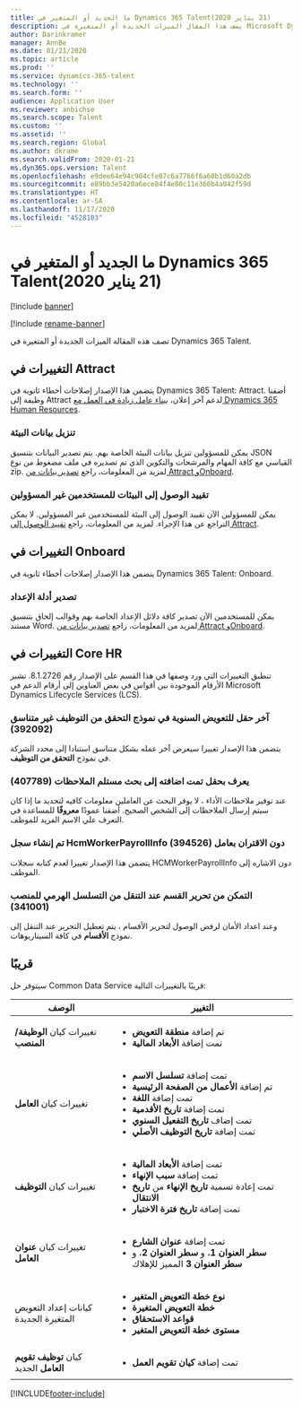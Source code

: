 ```yaml
---
title: ما الجديد أو المتغير في Dynamics 365 Talent‏ (21‏ يناير 2020)
description: يصف هذا المقال الميزات الجديدة أو المتغيرة في Microsoft Dynamics 365 Talent.
author: Darinkramer
manager: AnnBe
ms.date: 01/21/2020
ms.topic: article
ms.prod: ''
ms.service: dynamics-365-talent
ms.technology: ''
ms.search.form: ''
audience: Application User
ms.reviewer: anbichse
ms.search.scope: Talent
ms.custom: ''
ms.assetid: ''
ms.search.region: Global
ms.author: dkrame
ms.search.validFrom: 2020-01-21
ms.dyn365.ops.version: Talent
ms.openlocfilehash: e9dee64e94c904cfe07c6a7766f6a60b1d60a2db
ms.sourcegitcommit: e89bb3e5420a6ece84f4e80c11e360b4a042f59d
ms.translationtype: HT
ms.contentlocale: ar-SA
ms.lasthandoff: 11/17/2020
ms.locfileid: "4528103"
---
```

# <a name="whats-new-or-changed-in-dynamics-365-talent-january-21-2020"></a>ما الجديد أو المتغير في Dynamics 365 Talent‏ (21‏ يناير 2020)

[!include [banner](includes/banner.md)]

[!include [rename-banner](~/includes/cc-data-platform-banner.md)]

تصف هذه المقالة الميزات الجديدة أو المتغيرة في Dynamics 365 Talent.

## <a name="changes-in-attract"></a>التغييرات في Attract

يتضمن هذا الإصدار إصلاحات أخطاء ثانوية في Dynamics 365 Talent: Attract. أضفنا وظيفة إلى Attract لدعم آخر إعلان، [ببناء عامل زيادة في العمل مع Dynamics 365 Human Resources](https://cloudblogs.microsoft.com/dynamics365/bdm/2019/12/06/building-a-more-successful-workforce-with-dynamics-365-human-resources/).

### <a name="download-environment-data"></a>تنزيل بيانات البيئة

يمكن للمسؤولين تنزيل بيانات البيئة الخاصة بهم. يتم تصدير البيانات بتنسيق JSON القياسي مع كافة المهام والمرشحات والتكوين الذي تم تصديره في ملف مضغوط من نوع zip. لمزيد من المعلومات، راجع [تصدير بيانات من Attract وOnboard](https://docs.microsoft.com/dynamics365/talent/attract-onboard-export-data).

### <a name="restricting-access-to-environments-for-non-admin-users"></a>تقييد الوصول إلى البيئات للمستخدمين غير المسؤولين

يمكن للمسؤولين الآن تقييد الوصول إلى البيئة للمستخدمين غير المسؤولين. لا يمكن التراجع عن هذا الإجراء. لمزيد من المعلومات، راجع [تقييد الوصول إلى Attract](https://docs.microsoft.com/dynamics365/talent/attract-onboard-export-data#restrict-access-to-attract).

## <a name="changes-in-onboard"></a>التغييرات في Onboard

يتضمن هذا الإصدار إصلاحات أخطاء ثانوية في Dynamics 365 Talent: Onboard.

### <a name="exporting-onboarding-guides"></a>تصدير أدلة الإعداد

يمكن للمستخدمين الآن تصدير كافة دلائل الإعداد الخاصة بهم وقوالب إلحاق بتنسيق مستند Word. لمزيد من المعلومات، راجع [تصدير بيانات من Attract وOnboard](https://docs.microsoft.com/dynamics365/talent/attract-onboard-export-data).

## <a name="changes-in-core-hr"></a>التغييرات في Core HR

تنطبق التغييرات التي ورد وصفها في هذا القسم على الإصدار رقم 8.1.2726. تشير الأرقام الموجودة بين أقواس في بعض العناوين إلى أرقام الدعم في Microsoft Dynamics Lifecycle Services (LCS).

### <a name="most-recent-annual-compensation-field-in-verify-employment-form-isnt-consistent-392092"></a>آخر حقل للتعويض السنوية في نموذج التحقق من التوظيف غير متناسق (392092)

يتضمن هذا الإصدار تغييرا سيعرض آخر عمله بشكل متناسق استنادا إلى محدد الشركة في نموذج **التحقق من التوظيف**.

### <a name="known-as-field-added-to-the-feedback-recipient-lookup-407789"></a>يعرف بحقل تمت اضافته إلى بحث مستلم الملاحظات (407789)

عند توفير ملاحظات الأداء ، لا يوفر البحث عن العاملين معلومات كافيه لتحديد ما إذا كان سيتم إرسال الملاحظات إلى الشخص الصحيح. أضفنا عمودًا **معروفًا** للمساعدة في التعرف علي الاسم الفريد للموظف.
 
### <a name="hcmworkerpayrollinfo-record-is-created-without-an-association-to-a-worker-394526"></a>تم إنشاء سجل HcmWorkerPayrollInfo دون الاقتران بعامل (394526)

يتضمن هذا الإصدار تغييرا لعدم كتابه سجلات HCMWorkerPayrollInfo دون الاشاره إلى الموظف.

### <a name="able-to-edit-department-when-navigating-from-position-hierarchy-341001"></a>التمكن من تحرير القسم عند التنقل من التسلسل الهرمي للمنصب (341001)

وعند اعداد الأمان لرفض الوصول لتحرير الأقسام ، يتم تعطيل التحرير عند التنقل إلى نموذج **الأقسام** في كافة السيناريوهات.

## <a name="coming-soon"></a>قريبًا

سيتوفر حل Common Data Service قريبًا بالتغييرات التالية:

| ‏‏الوصف | التغيير |
| --- | --- |
| تغييرات كيان **الوظيفة/المنصب** | <ul><li>تم إضافة **منطقة التعويض**</li><li>تمت إضافة **الأبعاد المالية**</li></ul> |
| تغييرات كيان **العامل** | <ul><li>تمت إضافة **تسلسل الاسم**</li><li>تم إضافة **الأعمال من الصفحة الرئيسية**</li><li>تمت إضافة **اللغة**</li><li>تمت إضافة **تاريخ الأقدمية**</li><li>تمت إضاف **تاريخ التفعيل السنوي**</li><li>تمت إضافة **تاريخ التوظيف الأصلي**</li></ul> |
| تغييرات كيان **التوظيف** | <ul><li>تمت إضافة **الأبعاد المالية**</li><li>تمت إضافة **سبب الإنهاء**</li><li>تمت إعادة تسمية **تاريخ الإنهاء** من **تاريخ الانتقال**</li><li>تمت إضافة **تاريخ فترة الاختبار**</li></ul> |
| تغييرات كيان **عنوان العامل** | <ul><li>تمت إضافة **عنوان الشارع**</li><li>**سطر العنوان 1**، و **سطر العنوان 2**، و **سطر العنوان 3** المميز للإهلاك</li></ul> |
| كيانات إعداد التعويض المتغيرة الجديدة | <ul><li>**نوع خطة التعويض المتغير**</li><li>**خطة التعويض المتغيرة**</li><li>**قواعد الاستحقاق**</li><li>**مستوى خطة التعويض المتغير**</li></ul> |
| كيان **توظيف تقويم العامل** الجديد | <ul><li>تمت إضافة **كيان تقويم العمل**</li></ul> |


[!INCLUDE[footer-include](../includes/footer-banner.md)]